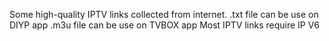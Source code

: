 Some high-quality IPTV links collected from internet.
.txt file can be use on DIYP app
.m3u file can be use on TVBOX app
Most IPTV links require IP V6
